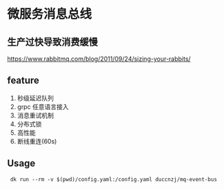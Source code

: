 # 微服务消息总线

## 生产过快导致消费缓慢

https://www.rabbitmq.com/blog/2011/09/24/sizing-your-rabbits/


## feature

1. 秒级延迟队列
2. grpc 任意语言接入
3. 消息重试机制
4. 分布式锁
5. 高性能
6. 断线重连(60s)

## Usage

```shell script
 dk run --rm -v $(pwd)/config.yaml:/config.yaml duccnzj/mq-event-bus
```